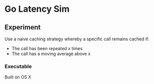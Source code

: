 # Go Latency Sim

## Experiment
Use a naive caching strategy whereby a specific call remains cached if:
- The call has been repeated x times
- The call has a moving average above x

### Executable
Built on OS X

 